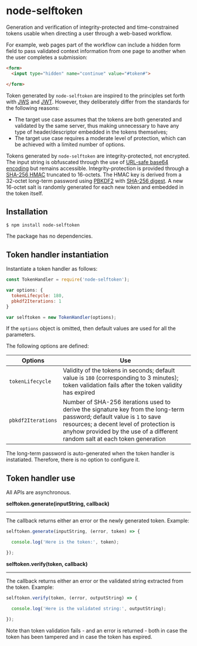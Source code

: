 # node-selftoken

Generation and verification of integrity-protected and time-constrained tokens usable when directing a user through a web-based workflow.

For example, web pages part of the workflow can include a hidden form field to pass validated context information from one page to another when the user completes a submission:

```html
<form>
  <input type="hidden" name="continue" value="#token#">

</form>
```

Token generated by `node-selftoken` are inspired to the principles set forth with [JWS](https://tools.ietf.org/html/rfc7515) and [JWT](https://tools.ietf.org/html/rfc7519). However, they deliberately differ from the standards for the following reasons:
* The target use case assumes that the tokens are both generated and validated by the same server, thus making unnecessary to have any type of header/descriptor embedded in the tokens themselves;
* The target use case requires a moderate level of protection, which can be achieved with a limited number of options.

Tokens generated by `node-selftoken` are integrity-protected, not encrypted. The input string is obfuscated through the use of [URL-safe base64 encoding](https://tools.ietf.org/html/rfc4648#section-5) but remains accessible. Integrity-protection is provided through a [SHA-256 HMAC](https://tools.ietf.org/html/rfc4648#section-5) truncated to 16-octets. The HMAC key is derived from a 32-octet long-term password using [PBKDF2](https://en.wikipedia.org/wiki/PBKDF2) with [SHA-256 digest](https://en.wikipedia.org/wiki/SHA-2). A new 16-octet salt is randomly generated for each new token and embedded in the token itself.

## Installation
```
$ npm install node-selftoken
```
The package has no dependencies.

## Token handler instantiation

Instantiate a token handler as follows:
```javascript
const TokenHandler = require('node-selftoken');

var options: {
  tokenLifecycle: 180,
  pbkdf2Iterations: 1
}

var selftoken = new TokenHandler(options);
```
If the `options` object is omitted, then default values are used for all the parameters.

The following options are defined:

| Options            | Use   |
|--------------------|-------|
| `tokenLifecycle`   | Validity of the tokens in seconds; default value is `180` (corresponding to 3 minutes); token validation fails after the token validity has expired
| `pbkdf2Iterations` | Number of SHA-256 iterations used to derive the signature key from the long-term password; default value is `1` to save resources; a decent level of protection is anyhow provided by the use of a different random salt at each token generation

The long-term password is auto-generated when the token handler is instatiated. Therefore, there is no option to configure it.

## Token handler use

All APIs are asynchronous.

**selftoken.generate(inputString, callback)**

---

The callback returns either an error or the newly generated token. Example:
```javascript
selftoken.generate(inputString, (error, token) => {

  console.log('Here is the token:', token);

});
```
**selftoken.verify(token, callback)**

---

The callback returns either an error or the validated string extracted from the token. Example:

```javascript
selftoken.verify(token, (error, outputString) => {

  console.log('Here is the validated string:', outputString);

});
```
Note than token validation fails - and an error is returned - both in case the token has been tampered and in case the token has expired.
